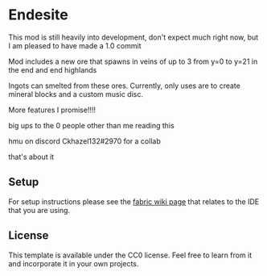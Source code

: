 # Endesite
This mod is still heavily into development, don't expect much right now, but I am pleased to have made a 1.0 commit

Mod includes a new ore that spawns in veins of up to 3 from y=0 to y=21 in the end and end highlands

Ingots can smelted from these ores. Currently, only uses are to create mineral blocks and a custom music disc.

More features I promise!!!!

big ups to the 0 people other than me reading this

hmu on discord Ckhazel132#2970 for a collab

that's about it

## Setup

For setup instructions please see the [fabric wiki page](https://fabricmc.net/wiki/tutorial:setup) that relates to the IDE that you are using.

## License

This template is available under the CC0 license. Feel free to learn from it and incorporate it in your own projects.
